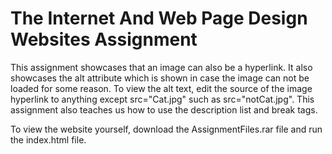 # The Internet And Web Page Design Websites Assignment
This assignment showcases that an image can also be a hyperlink. It also showcases the alt attribute which is shown in case the image can not be loaded for some reason. To view the alt text, edit the source of the image hyperlink to anything except src="Cat.jpg" such as src="notCat.jpg". This assignment also teaches us how to use the description list and break tags.

To view the website yourself, download the AssignmentFiles.rar file and run the index.html file.
